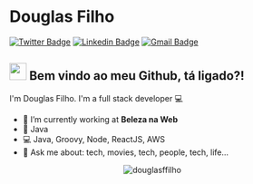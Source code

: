 # Douglas Filho 
[![Twitter Badge](https://img.shields.io/badge/-@FilhoEu-1ca0f1?style=flat-square&labelColor=1ca0f1&logo=twitter&logoColor=white&link=https://twitter.com/FilhoEu)](https://twitter.com/FilhoEu) [![Linkedin Badge](https://img.shields.io/badge/-Douglas%20Filho-blue?style=flat-square&logo=Linkedin&logoColor=white&link=https://www.linkedin.com/in/douglas-fernandes-4175a585/)](https://www.linkedin.com/in/douglas-fernandes-4175a585/) 
[![Gmail Badge](https://img.shields.io/badge/-douglasf.filho@gmail.com-c14438?style=flat-square&logo=Gmail&logoColor=white&link=mailto:douglasf.filho@gmail.com)](mailto:douglasf.filho@gmail.com)

## <img src="https://media.giphy.com/media/hvRJCLFzcasrR4ia7z/giphy.gif" width="30px"> Bem vindo ao meu Github, tá ligado?!
I'm Douglas Filho.
I'm a full stack developer :computer:

- :rocket:   I’m currently working at **Beleza na Web**
- :purple_heart:   Java
- :computer:   Java, Groovy, Node, ReactJS, AWS
- 💬   Ask me about: tech, movies, tech, people, tech, life...

<p align="center"> <img src="https://github-readme-stats.vercel.app/api?username=douglasffilho&show_icons=true" alt="douglasffilho" /> </p>

